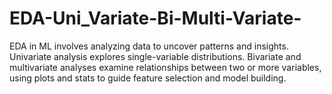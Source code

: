 # EDA-Uni_Variate-Bi-Multi-Variate-
EDA in ML involves analyzing data to uncover patterns and insights. Univariate analysis explores single-variable distributions. Bivariate and multivariate analyses examine relationships between two or more variables, using plots and stats to guide feature selection and model building.
